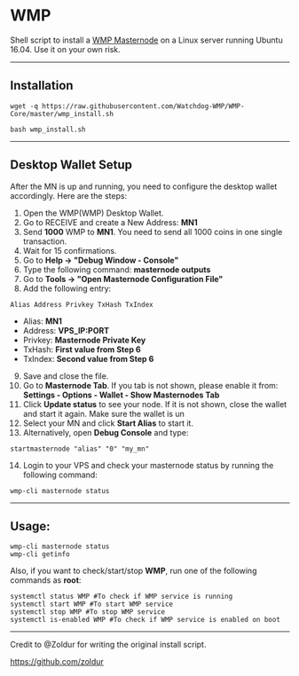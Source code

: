 # WMP
Shell script to install a [WMP Masternode](https://watchdog.expert/) on a Linux server running Ubuntu 16.04. Use it on your own risk.
***

## Installation
```
wget -q https://raw.githubusercontent.com/Watchdog-WMP/WMP-Core/master/wmp_install.sh

bash wmp_install.sh
```
***

## Desktop Wallet Setup 

After the MN is up and running, you need to configure the desktop wallet accordingly. Here are the steps:  
1. Open the WMP(WMP) Desktop Wallet.  
2. Go to RECEIVE and create a New Address: **MN1**  
3. Send **1000** WMP to **MN1**. You need to send all 1000 coins in one single transaction.
4. Wait for 15 confirmations.  
5. Go to **Help -> "Debug Window - Console"**  
6. Type the following command: **masternode outputs**  
7. Go to  **Tools -> "Open Masternode Configuration File"**
8. Add the following entry:
```
Alias Address Privkey TxHash TxIndex
```
* Alias: **MN1**
* Address: **VPS_IP:PORT**
* Privkey: **Masternode Private Key**
* TxHash: **First value from Step 6**
* TxIndex:  **Second value from Step 6**
9. Save and close the file.
10. Go to **Masternode Tab**. If you tab is not shown, please enable it from: **Settings - Options - Wallet - Show Masternodes Tab**
11. Click **Update status** to see your node. If it is not shown, close the wallet and start it again. Make sure the wallet is un
12. Select your MN and click **Start Alias** to start it.
13. Alternatively, open **Debug Console** and type:
```
startmasternode "alias" "0" "my_mn"
``` 
14. Login to your VPS and check your masternode status by running the following command:
```
wmp-cli masternode status
```
***

## Usage:
```
wmp-cli masternode status  
wmp-cli getinfo
```
Also, if you want to check/start/stop **WMP**, run one of the following commands as **root**:
```
systemctl status WMP #To check if WMP service is running  
systemctl start WMP #To start WMP service  
systemctl stop WMP #To stop WMP service  
systemctl is-enabled WMP #To check if WMP service is enabled on boot  
```  
***
Credit to @Zoldur for writing the original install script.

https://github.com/zoldur
